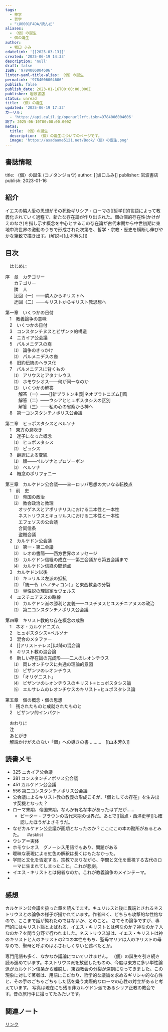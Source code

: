 ```yaml
---
tags:
  - 神学
  - 哲学
  - "\U0001F4DA/読んだ"
aliases:
  - 〈個〉の誕生
  - 個の誕生
author:
  - 坂口 ふみ
cdatelink: '[[2025-03-13]]'
created: '2025-06-19 14:33'
description: 'null'
draft: false
ISBN: '9784006004606'
linter-yaml-title-alias: 〈個〉の誕生
permalink: '9784006004606'
publish: false
publish_date: 2023-01-16T00:00:00.000Z
publisher: 岩波書店
status: unread
title: 〈個〉の誕生
updated: '2025-06-19 17:32'
カーリル:
  - 'https://api.calil.jp/openurl?rft.isbn=9784006004606'
読了: 2025-06-10T00:00:00.000Z
metas:
  title: 〈個〉の誕生
  description: 〈個〉の誕生についてのページです。
  image: 'https://asadaame5121.net/Book/〈個〉の誕生.png'
---
```

## 書誌情報
title: 〈個〉の誕生 (コノタンジョウ)
author: [[坂口ふみ]]
publisher: 岩波書店
publish: 2023-01-16

## 紹介

イエスの隣人愛の思想がその死後ギリシア・ローマの[[哲学]]的言語によって教義化されていく過程で、新たな存在論が作り出された。個の個的存在性(かけがえのなさ)を指し示す概念を中心とするこの存在論が古代末期から中世初期に東地中海世界の激動のうちで形成された次第を、哲学・宗教・歴史を横断し伸びやかな筆致で描き出す。(解説=[[山本芳久]])
## 目次

　はじめに  
  
序　章　カテゴリー  
　　カテゴリー  
　　隣　人  
　　迂回（一）――隣人からキリストへ  
　　迂回（二）――キリストからキリスト教思想へ  
  
第一章　いくつかの日付  
　1　教義論争の意味  
　2　いくつかの日付  
　3　コンスタンチヌスとビザンツ的構造  
　4　ニカイア公会議  
　5　パルメニデスの裔  
　　⑴　論争のきっかけ  
　　⑵　パルメニデスの裔  
　6　旧約伝統のヘラス化  
　7　パルメニデスに背くもの  
　　⑴　アリウスとアタナシウス  
　　⑵　ホモウシオス――何が同一なのか  
　　⑶　いくつかの解答  
　　　解答（一）――[[新プラトン主義|ネオプラトニズム]]風  
　　　解答（二）――ウシアとヒュポスタシスの区別  
　　　解答（三）――私の心の省察から神へ  
　8　第一コンスタンチノポリス公会議  
  
第二章　ヒュポスタシスとペルソナ  
　1　東方の息吹き  
　2　迷子になった概念  
　　⑴　ヒュポスタシス  
　　⑵　ピュシス  
　3　翻訳による変貌  
　　⑴　顔――ペルソナとプロソーポン  
　　⑵　ペルソナ  
　4　概念のポリフォニー  
  
第三章　カルケドン公会議――ヨーロッパ思想の大いなる転換点  
　1　前　史  
　　⑴　帝国の政治  
　　⑵　教会政治と教理  
　　　オリゲネスとアポリナリスにおける二本性と一本性  
　　　ネストリウスとキュリルスにおける二本性と一本性  
　　　エフェソスの公会議  
　　　合同信条  
　　　盗賊会議  
　2　カルケドン公会議  
　　⑴　第一・第二会議  
　　⑵　レオの書簡――西方世界のメッセージ  
　　⑶　カルケドン信経の成立――第三会議から第五会議まで  
　　⑷　カルケドン信経の問題点  
　3　カルケドン以後  
　　⑴　キュリルス左派の抵抗  
　　⑵　「統一令（ヘノティコン）」と東西教会の分裂  
　　⑶　単性説の理論家セヴェルス  
　4　ユスチニアヌスの路線  
　　⑴　カルケドン派の勝利と変貌――ユスチヌスとユスチニアヌスの政治  
　　⑵　第二コンスタンチノポリス公会議  
  
第四章　キリスト教的な存在概念の成熟  
　1　ネオ・カルケドニズム  
　2　ヒュポスタシス=ペルソナ  
　3　混合のメタファー  
　4　[[アリストテレス]]以降の混合論  
　5　キリスト教の混合論  
　6　新しい存在論の完成形――二人のレオンチウス  
　　⑴　両レオンチウスに共通の理論的意図  
　　⑵　ビザンツのレオンチウス  
　　⑶　「オリゲニスト」  
　　⑷　ビザンツのレオンチウスのキリスト=ヒュポスタシス論  
　　⑸　エルサレムのレオンチウスのキリスト=ヒュポスタシス論  
  
第五章　個の概念・個の思想  
　1　残されたものと成就されたものと  
　2　ビザンツ的インパクト  
  
　おわりに  
　注  
　あとがき  
　解説かけがえのない「個」への導きの書 ………　[[山本芳久]]

## 読書メモ
- 325 ニカイア公会議　
- 381 コンスタンチノポリス公会議
- 451 カルケドン公会議
- 556 第二コンスタンチノポリス公会議
- 公会議によるキリスト教の教義の形成こそが、「個としての存在」を生み出す契機となった？
- ローマ末期、帝国末期。なんか有名な本があったはずだが……　
	- ピーター・ブラウンの古代末期の世界だ。あとで[[論点・西洋史学]]も確認したほうがよさそうだ。
- なぜカルケドン公会議が画期となったのか？ここにこの本の勘所があるとみた。 　#asklist 
- ウシア＝実体
- ホモウシオス　グノーシス用語でもあり、問題がある
- 曖昧な表現による虹色の解釈は長くはもたなかった。
- 学問と文化を否定する。宗教でありながら、学問と文化を重視する古代のローマに生まれてしまったこと。これが悲劇。
- イエス・キリストとは何者なのか。これが教義論争のメインテーマ。
- 
## 感想
カルケドン公会議を扱った章を読んでます。キュリルスと後に異端とされるネストリウスとの論争の様子が描かれています。作者曰く、どちらも攻撃的な性格なので、ここまで話が拗れたのではないか、とのこと。
さてその論争ですが、専門的にはキリスト論とよばれる、イエス・キリストとは何なのか？神なのか？人なのか？を問う分野で行われました。ネストリウス派は、イエス・キリストは神のキリストと人のキリストの2つの本性をもち、聖母マリアは人のキリストの母なので、聖母と呼ぶのはふさわしくないと述べたとか。

専門用語も多く、なかなか議論についていけません。
〈個〉の誕生を引き続き読み進めています。ネストリウス派を放逐したものの、今度は東方に多い単性論派がカルケドン信条から離脱し、東西教会の分裂が深刻になってきました。この現象に対して著者は、用語にこだわり、哲学的な議論を求めるギリシャ的な心性と、その手のごちゃごちゃした話を嫌う実際的なローマの心性の対立があると考えています。
写真は現在にも残る非カルケドン派であるシリア正教の教会です。昔の旅行中に撮ってたみたいです。
## 関連ノート

<a href="https://asadaame5121.net/9784006004606" class="u-url">リンク</a>
